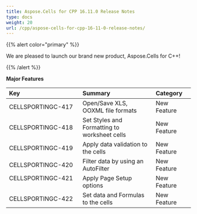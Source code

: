 ```yaml
---
title: Aspose.Cells for CPP 16.11.0 Release Notes
type: docs
weight: 20
url: /cpp/aspose-cells-for-cpp-16-11-0-release-notes/
---
```


{{% alert color="primary" %}} 

We are pleased to launch our brand new product, Aspose.Cells for C++!

{{% /alert %}} 

**Major Features**

|**Key** |**Summary** |**Category** |
| :- | :- | :- |
|CELLSPORTINGC-417|Open/Save XLS, OOXML file formats|New Feature  |
|CELLSPORTINGC-418|Set Styles and Formatting to worksheet cells|New Feature  |
|CELLSPORTINGC-419|Apply data validation to the cells |New Feature|
|CELLSPORTINGC-420|Filter data by using an AutoFilter|New Feature|
|CELLSPORTINGC-421                 |Apply Page Setup options|New Feature  |
|CELLSPORTINGC-422|Set data and Formulas to the cells|New Feature|

